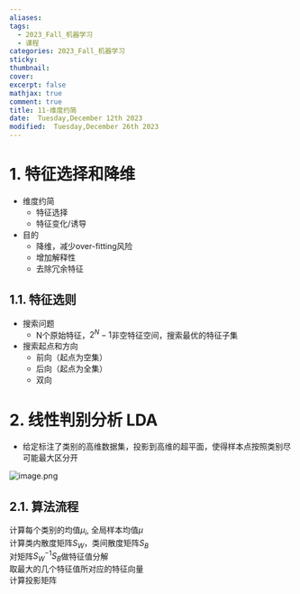 ```yaml
---
aliases: 
tags:
  - 2023_Fall_机器学习
  - 课程
categories: 2023_Fall_机器学习
sticky:
thumbnail:
cover: 
excerpt: false
mathjax: true
comment: true
title: 11-维度约简
date:  Tuesday,December 12th 2023
modified:  Tuesday,December 26th 2023
---
```


# 1. 特征选择和降维

- 维度约简
	- 特征选择
	- 特征变化/诱导
- 目的
	- 降维，减少over-fitting风险
	- 增加解释性
	- 去除冗余特征

## 1.1. 特征选则

- 搜索问题
	- N个原始特征，$2^{N}-1$非空特征空间，搜索最优的特征子集
- 搜索起点和方向
	- 前向（起点为空集）
	- 后向（起点为全集）
	- 双向

# 2. 线性判别分析 LDA

- 给定标注了类别的高维数据集，投影到高维的超平面，使得样本点按照类别尽可能最大区分开

![image.png](https://chillcharlie-img.oss-cn-hangzhou.aliyuncs.com/image%2F2023%2F12%2F12%2F19-00-19-ce756b9b3984654e5776c026b3eff5c2-20231212190017-65425d.png)

## 2.1. 算法流程

计算每个类别的均值$\mu_{i}$, 全局样本均值$\mu$  
计算类内散度矩阵$S_W$，类间散度矩阵$S_B$  
对矩阵$S_{W}^{-1}S_B$做特征值分解  
取最大的几个特征值所对应的特征向量  
计算投影矩阵

